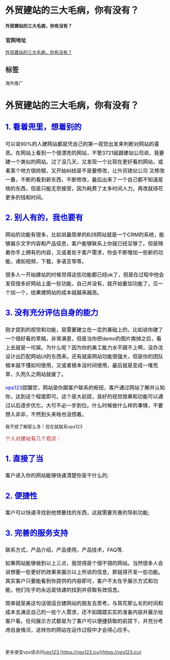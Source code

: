 # 外贸建站的三大毛病，你有没有？

#### 外贸建站的三大毛病，你有没有？

### 官网地址

[外贸建站的三大毛病，你有没有？](/)

## 标签

海外推广



<h1>外贸建站的三大毛病，你有没有？</h1><div class="d-m"><div class="dm-cet"><div class="b-d-content lh1" itemprop="articleBody"><h2><span style="color:#0000cd;font-size:24px;"><span style="line-height:1.75em;"><strong>1. 看着兜里，想着别的</strong></span></span></h2><p align=""><span style="color:#000000;font-size:16px;"><span style="line-height:1.75em;">可以说90%的人建网站都是凭自己的第一视觉出发来判断对网站的喜恶。在网站上看到一个很漂亮的网站，不管3721就跟建站公司说，我要建一个类似的网站。过了没几天，又发现一个比现在更好看的网站，或者某个地方很抢眼，又开始纠结是不是要修改，让</span></span><span style="font-size:16px;"><span style="line-height:1.75em;">外贸建站公司 </span></span><span style="color:#000000;font-size:16px;"><span style="line-height:1.75em;">又修改一番，不断的看到新东西，不断修改，最后出来了一个自己都不知道是啥的东西，但是只能无奈接受，因为耗费了太多时间人力，再改就得花更多的钱和时间。</span></span></p><h2 align=""><span style="color:#0000cd;font-size:24px;"><span style="line-height:1.75em;"><strong>2. 别人有的，我也要有</strong></span></span></h2><p align=""><span style="color:#000000;font-size:16px;"><span style="line-height:1.75em;">网站的功能有很多，比如说最简单的B2B网站就是一个CRM的系统，能够展示文字内容和产品信息，客户能够联系上你就已经足够了。但是随着你手上拥有的内容，又或者处于客户需求，你会不断增加一些新的功能，诸如视频，下载，多语言等等。</span></span></p><p align=""><span style="color:#000000;font-size:16px;"><span style="line-height:1.75em;">很多人一开始建站的时候觉得这些功能都已经ok了，但是在过程中他会发现很多好网站上面一些功能，自己并没有，就开始要加功能了，见一个加一个，结果建网站的成本就越来越高。</span></span></p><h2 align=""><span style="color:#0000cd;font-size:24px;"><span style="line-height:1.75em;"><strong>3. 没有充分评估自身的能力</strong></span></span></h2><p align=""><span style="color:#000000;font-size:16px;"><span style="line-height:1.75em;">刚才提到的视觉和功能，是需要建立在一定的基础上的，比如说你建了一个很好看的草稿，非常满意，但是当你把demo的图片换掉之后，看上去就是一坨屎。为什么呢？因为你的美工能力水平跟不上啊，没办法设计出匹配网站UI的东西来。还有就是网站功能很强大，但是你的团队根本就不懂如何使用，又或者根本没时间使用，最后就是变成一堆荒草，久而久之网站就废了。</span></span></p><p align=""><span style="color:#0000cd;font-size:16px;"><span style="line-height:1.75em;">vps123</span></span><span style="color:#000000;font-size:16px;"><span style="line-height:1.75em;">提醒您，网站是你跟客户联系的枢纽，客户通过网站了解并认知你，达到这个程度即可。这个是大前提，良好的视觉效果和功能可以通过以后逐步优化，大可不必一步到位。什么时候做什么样的事情，不要想入非非，不然到头来啥也没捞着。</span></span></p><div class="conus-btn-f"><a class="conus-btn fs-26" ael="al-fix-w-conus">我不想了解那么多！现在就联系vps123</a></div><p align=""><span style="color:#b22222;font-size:16px;"><span style="line-height:1.75em;">个人对建站有几个观点：</span></span></p><h2><span style="color:#0000cd;font-size:24px;"><span style="line-height:1.75em;"><strong>1. 直接了当</strong></span></span></h2><p><span style="color:#000000;font-size:16px;"><span style="line-height:1.75em;">客户进入你的网站能够快速清楚你是干什么的;</span></span></p><h2 align=""><span style="color:#0000cd;font-size:24px;"><span style="line-height:1.75em;">2.&nbsp;<strong>便捷性</strong></span></span></h2><p align=""><span style="color:#000000;font-size:16px;"><span style="line-height:1.75em;">客户可以快速寻找到他想要找的东西，这就需要完善的导航功能;</span></span></p><h2 align=""><span style="color:#0000cd;font-size:24px;"><span style="line-height:1.75em;">3.&nbsp;<strong>完善的服务支持</strong></span></span></h2><p align=""><span style="color:#000000;font-size:16px;"><span style="line-height:1.75em;">联系方式，产品介绍，产品使用，产品技术，FAQ等.</span></span></p><p align=""><span style="color:#000000;font-size:16px;"><span style="line-height:1.75em;">如果网站能够做到以上三点，我觉得是个很不错的网站。当然很多人会说想要一些更好的效果来展示以上所说的信息，那就得开发一些功能。其实客户只要能看到你提供的内容即可，客户不太在乎展示方式和功能，他们在乎的永远是快速的找到并获取有效信息。</span></span></p><p><span style="color:#000000;font-size:16px;"><span style="line-height:1.75em;">简单就是美这句话很适合建网站的朋友去思考。与其花那么长的时间和成本去满足自己的一些个人需求，还不如踏踏实实的准备内容并展示给客户看。任何展示方式都是为了客户可以便捷获取的前提下，并充分考虑自身情况，这样你的网站在运作过程中才会得心应手。</span></span></p><p style="text-align:right;">&nbsp;</p></div></div></div>

更多便宜vps请访问[vps123](https://vps123.icu),[https://vps123.icu](https://vps123.icu)
